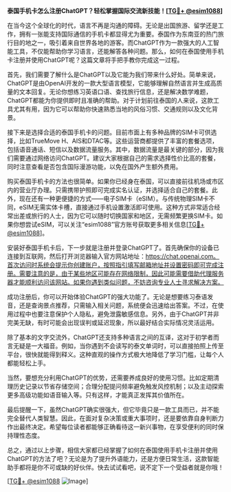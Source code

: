 **泰国手机卡怎么注册ChatGPT？轻松掌握国际交流新技能！[[TG💪+ @esim1088](https://t.me/s/esim1088)]**

在当今这个全球化的时代，语言不再是沟通的障碍。无论是出国旅游、留学还是工作，拥有一张能支持国际通信的手机卡都显得尤为重要。泰国作为东南亚的热门旅行目的地之一，吸引着来自世界各地的游客。而ChatGPT作为一款强大的人工智能工具，不仅能帮助你学习语言，还能解答各种问题。那么，如何在泰国使用手机卡注册并使用ChatGPT呢？这篇文章将手把手教你完成这一过程。

首先，我们需要了解什么是ChatGPT以及它能为我们带来什么好处。简单来说，ChatGPT是由OpenAI开发的一款大型语言模型，它能够理解自然语言并生成高质量的文本回复。无论你想练习英语口语、查找旅行信息，还是解决数学难题，ChatGPT都能为你提供即时且准确的帮助。对于计划前往泰国的人来说，这款工具尤其有用，因为它可以帮助你快速熟悉当地的风俗习惯、交通规则以及文化背景。

接下来是选择合适的泰国手机卡的问题。目前市面上有多种品牌的SIM卡可供选择，比如TrueMove H、AIS和DTAC等。这些运营商都提供了丰富的套餐选项，包括语音通话、短信以及数据流量服务。其中，数据流量是最关键的部分，因为我们需要通过网络访问ChatGPT。建议大家根据自己的需求选择性价比高的套餐，同时注意查看是否包含国际漫游功能，以免在国外产生额外费用。

购买泰国手机卡的方法也很简单。如果你已经身在泰国，可以直接前往机场或市区内的营业厅办理。只需携带护照即可完成实名认证，并选择适合自己的套餐。此外，现在还有一种更便捷的方式——电子SIM卡（eSIM）。与传统物理SIM卡不同，eSIM无需实体卡槽，直接通过手机设置激活即可使用。这种方式非常适合经常出差或旅行的人士，因为它可以随时切换国家和地区，无需频繁更换SIM卡。如果你想尝试eSIM，可以关注“esim1088”官方账号获取更多相关信息[[TG💪+ @esim1088](https://t.me/s/esim1088)]。

安装好泰国手机卡后，下一步就是注册并登录ChatGPT了。首先确保你的设备已连接到互联网，然后打开浏览器输入官方网站地址：https://chat.openai.com。首次访问时系统会提示你创建账户，按照指引填写邮箱地址并设置密码即可完成注册。需要注意的是，由于某些地区可能存在网络限制，因此可能需要借助代理服务器才能顺利访问该网站。如果你遇到类似问题，不妨咨询专业人士寻求解决方案。

成功注册后，你可以开始体验ChatGPT的强大功能了。无论是想要练习泰语发音，还是查询景点推荐，只需输入相关问题，系统便会迅速给出答案。不过，在使用过程中也要注意保护个人隐私，避免泄露敏感信息。另外，由于ChatGPT并非完美无缺，有时可能会出现误判或延迟现象，所以最好结合实际情况灵活运用。

除了基本的文字交流外，ChatGPT还支持多种语言之间的互译，这对于初学者而言无疑是一大福音。例如，当你遇到不会读写的泰文单词时，可以直接拍照上传至平台，很快就能得到释义。这种直观的操作方式极大地降低了学习门槛，让每个人都能轻松上手。

当然，要想充分利用ChatGPT的优势，还需要养成良好的使用习惯。比如定期清理历史记录以节省存储空间；合理分配提问频率避免触发风控机制；以及主动探索更多高级功能如语音输入等。只有这样，才能真正发挥其价值所在。

最后提醒一下，虽然ChatGPT确实很强大，但它毕竟只是一款工具而已，并不能完全替代人类智慧。因此，在面对复杂决策或重大事项时，还是要依靠自身判断力作出最终决定。希望每位读者都能够正确看待这一新兴事物，在享受便利的同时保持理性态度。

总之，通过以上步骤，相信大家都已经掌握了如何在泰国使用手机卡注册并使用ChatGPT的方法了吧？无论是为了提升外语能力，还是方便日常生活，这款智能助手都将是你不可或缺的好伙伴。快去试试看吧，说不定下一个受益者就是你哦！

[[TG💪+ @esim1088](https://t.me/s/esim1088) ![Image](https://i.postimg.cc/4NQfJmqS/Snipaste-2025-05-13-00-14-12.png)]